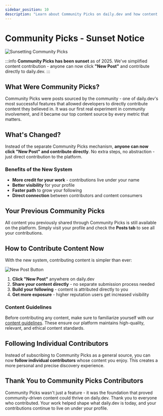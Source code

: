```yaml
---
sidebar_position: 10
description: "Learn about Community Picks on daily.dev and how content contribution has evolved with the new direct posting feature."
---
```


# Community Picks - Sunset Notice

![Sunsetting Community Picks](https://daily-now-res.cloudinary.com/image/upload/v1753370633/docs/Sunsetting_community_picks.jpg)

:::info
**Community Picks has been sunset** as of 2025. We've simplified content contribution - anyone can now click **"New Post"** and contribute directly to daily.dev.
:::

## What Were Community Picks?

Community Picks were posts sourced by the community - one of daily.dev's most successful features that allowed developers to directly contribute content they believed in. It was our first real experiment in community involvement, and it became our top content source by every metric that matters.

## What's Changed?

Instead of the separate Community Picks mechanism, **anyone can now click "New Post" and contribute directly**. No extra steps, no abstraction - just direct contribution to the platform.

### Benefits of the New System

- **More credit for your work** - contributions live under your name
- **Better visibility** for your profile
- **Faster path** to grow your following
- **Direct connection** between contributors and content consumers

## Your Previous Community Picks

All content you previously shared through Community Picks is still available on the platform. Simply visit your profile and check the **Posts tab** to see all your contributions.

## How to Contribute Content Now

With the new system, contributing content is simpler than ever:

![New Post Button](https://daily-now-res.cloudinary.com/image/upload/v1753370632/docs/cpimage.png)

1. **Click "New Post"** anywhere on daily.dev
2. **Share your content directly** - no separate submission process needed
3. **Build your following** - content is attributed directly to you
4. **Get more exposure** - higher reputation users get increased visibility

### Content Guidelines

Before contributing any content, make sure to familiarize yourself with our [content guidelines](../for-content-creators/content-guidelines.md). These ensure our platform maintains high-quality, relevant, and ethical content standards.

## Following Individual Contributors

Instead of subscribing to Community Picks as a general source, you can now **follow individual contributors** whose content you enjoy. This creates a more personal and precise discovery experience.

## Thank You to Community Picks Contributors

Community Picks wasn't just a feature - it was the foundation that proved community-driven content could thrive on daily.dev. Thank you to everyone who contributed. Your work helped shape what daily.dev is today, and your contributions continue to live on under your profile.
